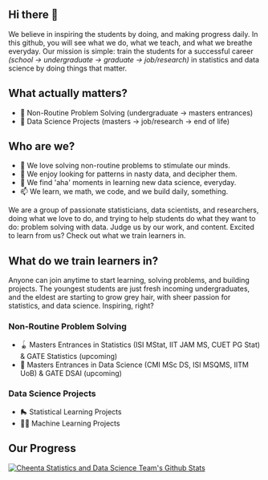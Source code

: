 ## Hi there 👋

We believe in inspiring the students by doing, and making progress daily. In this github, you will see what we do, what we teach, and what we breathe everyday. Our mission is simple: train the students for a successful career _(school -> undergraduate -> graduate -> job/research)_ in statistics and data science by doing things that matter. 

## What actually matters?
- 🔭 Non-Routine Problem Solving (undergraduate -> masters entrances)
- 🌱 Data Science Projects (masters -> job/research -> end of life)

## Who are we?
- 👯 We love solving non-routine problems to stimulate our minds.
- 🤔 We enjoy looking for patterns in nasty data, and decipher them.
- 💬 We find 'aha' moments in learning new data science, everyday.
- 📫 We learn, we math, we code, and we build daily, something.

We are a group of passionate statisticians, data scientists, and researchers, doing what we love to do, and trying to help students do what they want to do: problem solving with data. Judge us by our work, and content. Excited to learn from us? Check out what we train learners in.

## What do we train learners in?

Anyone can join anytime to start learning, solving problems, and building projects. The youngest students are just fresh incoming undergraduates, and the eldest are starting to grow grey hair, with sheer passion for statistics, and data science. Inspiring, right?

### Non-Routine Problem Solving
- 🪀 Masters Entrances in Statistics (ISI MStat, IIT JAM MS, CUET PG Stat) & GATE Statistics (upcoming)
- 🏓 Masters Entrances in Data Science (CMI MSc DS, ISI MSQMS, IITM UoB) & GATE DSAI (upcoming)

### Data Science Projects
- 🛼 Statistical Learning Projects
- 🤾‍♀️ Machine Learning Projects

## Our Progress

[![Cheenta Statistics and Data Science Team's Github Stats](https://github-readme-stats.vercel.app/api?username=cheenta-statistics-datascience&hide=contribs,prs&show_icons=true&theme=dracula)](https://github.com/anuraghazra/github-readme-stats)

